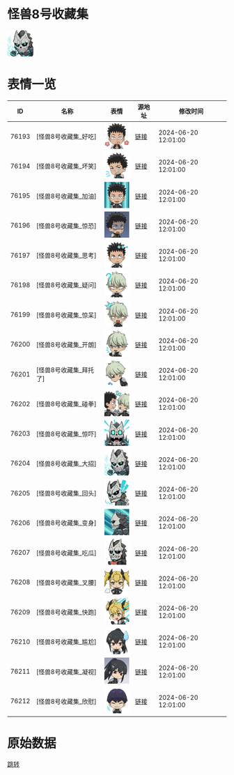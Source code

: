 # 怪兽8号收藏集

<img src="./cover.png" height="60" alt="cover" />

# 表情一览

|ID|名称|表情|源地址|修改时间|
|----|----|----|----|----|
|76193|[怪兽8号收藏集_好吃]|<img src="./pic/076193_%5B怪兽8号收藏集_好吃%5D.png" height="60" alt="好吃"/>|[链接](https://i0.hdslb.com/bfs/garb/4bccf9aca20acf5afee4e7a3e4f01bd86be0a1ff.png)|2024-06-20 12:01:00|
|76194|[怪兽8号收藏集_坏笑]|<img src="./pic/076194_%5B怪兽8号收藏集_坏笑%5D.png" height="60" alt="坏笑"/>|[链接](https://i0.hdslb.com/bfs/garb/e60002a2d82adf656edad451b471d268437ad40f.png)|2024-06-20 12:01:00|
|76195|[怪兽8号收藏集_加油]|<img src="./pic/076195_%5B怪兽8号收藏集_加油%5D.png" height="60" alt="加油"/>|[链接](https://i0.hdslb.com/bfs/garb/09e0ed488c64cd6a3eaf269c16eaa5b598f1cdd3.png)|2024-06-20 12:01:00|
|76196|[怪兽8号收藏集_惊恐]|<img src="./pic/076196_%5B怪兽8号收藏集_惊恐%5D.png" height="60" alt="惊恐"/>|[链接](https://i0.hdslb.com/bfs/garb/8b7fa939f1f1f7440840e7c2e8b88f1f59755263.png)|2024-06-20 12:01:00|
|76197|[怪兽8号收藏集_思考]|<img src="./pic/076197_%5B怪兽8号收藏集_思考%5D.png" height="60" alt="思考"/>|[链接](https://i0.hdslb.com/bfs/garb/6c8f4cf450127592c98abc463d90b4aa5a1b94aa.png)|2024-06-20 12:01:00|
|76198|[怪兽8号收藏集_疑问]|<img src="./pic/076198_%5B怪兽8号收藏集_疑问%5D.png" height="60" alt="疑问"/>|[链接](https://i0.hdslb.com/bfs/garb/ce3665fed39d35987841546983f8b246e457e719.png)|2024-06-20 12:01:00|
|76199|[怪兽8号收藏集_惊呆]|<img src="./pic/076199_%5B怪兽8号收藏集_惊呆%5D.png" height="60" alt="惊呆"/>|[链接](https://i0.hdslb.com/bfs/garb/86e44472c037804c52eee464c8ad62406af23375.png)|2024-06-20 12:01:00|
|76200|[怪兽8号收藏集_开朗]|<img src="./pic/076200_%5B怪兽8号收藏集_开朗%5D.png" height="60" alt="开朗"/>|[链接](https://i0.hdslb.com/bfs/garb/18a9e98f706fba779111600d805862a6f295c8f4.png)|2024-06-20 12:01:00|
|76201|[怪兽8号收藏集_拜托了]|<img src="./pic/076201_%5B怪兽8号收藏集_拜托了%5D.png" height="60" alt="拜托了"/>|[链接](https://i0.hdslb.com/bfs/garb/fb5cc8700e0209c17e573c7158c96b56c6a340a5.png)|2024-06-20 12:01:00|
|76202|[怪兽8号收藏集_碰拳]|<img src="./pic/076202_%5B怪兽8号收藏集_碰拳%5D.png" height="60" alt="碰拳"/>|[链接](https://i0.hdslb.com/bfs/garb/cdeddfc3da2c7e75077b9b89913f1264b3b6543f.png)|2024-06-20 12:01:00|
|76203|[怪兽8号收藏集_惊吓]|<img src="./pic/076203_%5B怪兽8号收藏集_惊吓%5D.png" height="60" alt="惊吓"/>|[链接](https://i0.hdslb.com/bfs/garb/cce99975bf9cf76a4a0b20696749b6a7fcb5fff9.png)|2024-06-20 12:01:00|
|76204|[怪兽8号收藏集_大招]|<img src="./pic/076204_%5B怪兽8号收藏集_大招%5D.png" height="60" alt="大招"/>|[链接](https://i0.hdslb.com/bfs/garb/78853081277adaee47c4da2968da4b188b9a8d0d.png)|2024-06-20 12:01:00|
|76205|[怪兽8号收藏集_回头]|<img src="./pic/076205_%5B怪兽8号收藏集_回头%5D.png" height="60" alt="回头"/>|[链接](https://i0.hdslb.com/bfs/garb/3e8fe4cd24acd42659a6adc39f3cc30ab2432503.png)|2024-06-20 12:01:00|
|76206|[怪兽8号收藏集_变身]|<img src="./pic/076206_%5B怪兽8号收藏集_变身%5D.png" height="60" alt="变身"/>|[链接](https://i0.hdslb.com/bfs/garb/ad7853bc7f0e94a56d7f01da2618bb0e48092e50.png)|2024-06-20 12:01:00|
|76207|[怪兽8号收藏集_吃瓜]|<img src="./pic/076207_%5B怪兽8号收藏集_吃瓜%5D.png" height="60" alt="吃瓜"/>|[链接](https://i0.hdslb.com/bfs/garb/7981c9b3e927d2682ab253c75c45e854dbd18836.png)|2024-06-20 12:01:00|
|76208|[怪兽8号收藏集_叉腰]|<img src="./pic/076208_%5B怪兽8号收藏集_叉腰%5D.png" height="60" alt="叉腰"/>|[链接](https://i0.hdslb.com/bfs/garb/ec469b1b105be9e13761f518b2853ef6df8cbdd3.png)|2024-06-20 12:01:00|
|76209|[怪兽8号收藏集_快跑]|<img src="./pic/076209_%5B怪兽8号收藏集_快跑%5D.png" height="60" alt="快跑"/>|[链接](https://i0.hdslb.com/bfs/garb/619172e0e28aef2a28cd6a6e91e861f137133d0f.png)|2024-06-20 12:01:00|
|76210|[怪兽8号收藏集_尴尬]|<img src="./pic/076210_%5B怪兽8号收藏集_尴尬%5D.png" height="60" alt="尴尬"/>|[链接](https://i0.hdslb.com/bfs/garb/b5d1e8bd42948e83e66fe64df2c377aff3b9123b.png)|2024-06-20 12:01:00|
|76211|[怪兽8号收藏集_凝视]|<img src="./pic/076211_%5B怪兽8号收藏集_凝视%5D.png" height="60" alt="凝视"/>|[链接](https://i0.hdslb.com/bfs/garb/75e15dd63cccb7bca7032c77559450721f20d1b1.png)|2024-06-20 12:01:00|
|76212|[怪兽8号收藏集_欣慰]|<img src="./pic/076212_%5B怪兽8号收藏集_欣慰%5D.png" height="60" alt="欣慰"/>|[链接](https://i0.hdslb.com/bfs/garb/b54b827bb0d826c50427a13dcfaf739fd270a255.png)|2024-06-20 12:01:00|

# 原始数据

[跳转](./raw.json)

